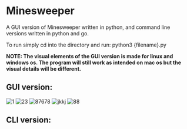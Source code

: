 # Minesweeper
A GUI version of Minesweeper written in python, and command line versions written in python and go.

To run simply cd into the directory and run: python3 {filename}.py

**NOTE: The visual elements of the GUI version is made for linux and windows os.  The program will still work as intended on mac os but the visual details will be different.**

## GUI version:

![1](https://user-images.githubusercontent.com/86011312/135720802-e736356a-0228-4524-8866-8df05fa1cec3.PNG)
![23](https://user-images.githubusercontent.com/86011312/135722937-ef0b9c05-6655-463d-a180-ee9002785cd7.PNG)
![87678](https://user-images.githubusercontent.com/86011312/135722940-ce5731c5-b066-4e34-9786-4f2cc5828702.PNG)
![jkkj](https://user-images.githubusercontent.com/86011312/135722946-0a9cb77b-20fb-4def-8a0a-1a698147ed48.PNG) 
![88](https://user-images.githubusercontent.com/86011312/135722962-ada390ea-7aee-4d86-8233-4ce45e9c424f.PNG)

## CLI version:

